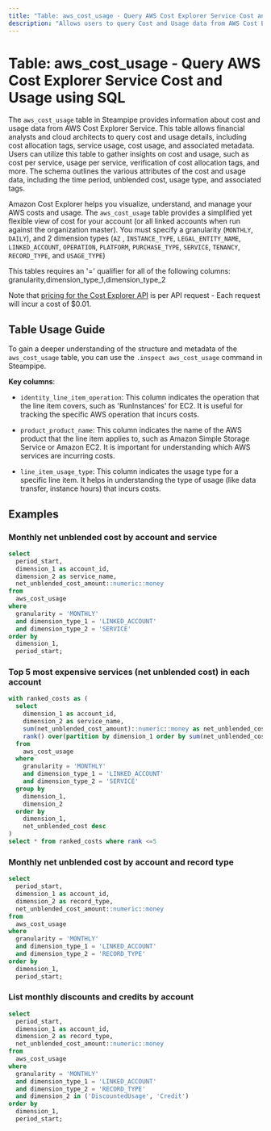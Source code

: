 ```yaml
---
title: "Table: aws_cost_usage - Query AWS Cost Explorer Service Cost and Usage using SQL"
description: "Allows users to query Cost and Usage data from AWS Cost Explorer Service to monitor, track, and manage AWS costs and usage over time."
---
```


# Table: aws_cost_usage - Query AWS Cost Explorer Service Cost and Usage using SQL

The `aws_cost_usage` table in Steampipe provides information about cost and usage data from AWS Cost Explorer Service. This table allows financial analysts and cloud architects to query cost and usage details, including cost allocation tags, service usage, cost usage, and associated metadata. Users can utilize this table to gather insights on cost and usage, such as cost per service, usage per service, verification of cost allocation tags, and more. The schema outlines the various attributes of the cost and usage data, including the time period, unblended cost, usage type, and associated tags.

Amazon Cost Explorer helps you visualize, understand, and manage your AWS costs and usage.  The `aws_cost_usage` table provides a simplified yet flexible view of cost for your account (or all linked accounts when run against the organization master).  You must specify a granularity (`MONTHLY`, `DAILY`), and 2 dimension types (`AZ` , `INSTANCE_TYPE`, `LEGAL_ENTITY_NAME`, `LINKED_ACCOUNT`, `OPERATION`, `PLATFORM`, `PURCHASE_TYPE`, `SERVICE`, `TENANCY`, `RECORD_TYPE`, and `USAGE_TYPE`)

This tables requires an '=' qualifier for all of the following columns: granularity,dimension_type_1,dimension_type_2

Note that [pricing for the Cost Explorer API](https://aws.amazon.com/aws-cost-management/pricing/) is per API request - Each request will incur a cost of $0.01.

## Table Usage Guide

To gain a deeper understanding of the structure and metadata of the `aws_cost_usage` table, you can use the `.inspect aws_cost_usage` command in Steampipe.

**Key columns**:

- `identity_line_item_operation`: This column indicates the operation that the line item covers, such as 'RunInstances' for EC2. It is useful for tracking the specific AWS operation that incurs costs.

- `product_product_name`: This column indicates the name of the AWS product that the line item applies to, such as Amazon Simple Storage Service or Amazon EC2. It is important for understanding which AWS services are incurring costs.

- `line_item_usage_type`: This column indicates the usage type for a specific line item. It helps in understanding the type of usage (like data transfer, instance hours) that incurs costs.

## Examples

### Monthly net unblended cost by account and service

```sql
select
  period_start,
  dimension_1 as account_id,
  dimension_2 as service_name,
  net_unblended_cost_amount::numeric::money
from
  aws_cost_usage
where
  granularity = 'MONTHLY'
  and dimension_type_1 = 'LINKED_ACCOUNT'
  and dimension_type_2 = 'SERVICE'
order by
  dimension_1,
  period_start;
```

### Top 5 most expensive services (net unblended cost) in each account

```sql
with ranked_costs as (
  select
    dimension_1 as account_id,
    dimension_2 as service_name,
    sum(net_unblended_cost_amount)::numeric::money as net_unblended_cost,
    rank() over(partition by dimension_1 order by sum(net_unblended_cost_amount) desc)
  from
    aws_cost_usage
  where
    granularity = 'MONTHLY'
    and dimension_type_1 = 'LINKED_ACCOUNT'
    and dimension_type_2 = 'SERVICE'
  group by
    dimension_1,
    dimension_2
  order by
    dimension_1,
    net_unblended_cost desc
)
select * from ranked_costs where rank <=5
```

### Monthly net unblended cost by account and record type

```sql
select
  period_start,
  dimension_1 as account_id,
  dimension_2 as record_type,
  net_unblended_cost_amount::numeric::money
from
  aws_cost_usage
where
  granularity = 'MONTHLY'
  and dimension_type_1 = 'LINKED_ACCOUNT'
  and dimension_type_2 = 'RECORD_TYPE'
order by
  dimension_1,
  period_start;
```

### List monthly discounts and credits by account

```sql
select
  period_start,
  dimension_1 as account_id,
  dimension_2 as record_type,
  net_unblended_cost_amount::numeric::money
from
  aws_cost_usage
where
  granularity = 'MONTHLY'
  and dimension_type_1 = 'LINKED_ACCOUNT'
  and dimension_type_2 = 'RECORD_TYPE'
  and dimension_2 in ('DiscountedUsage', 'Credit')
order by
  dimension_1,
  period_start;
```
